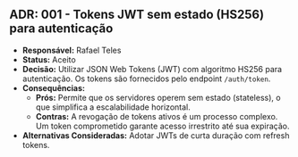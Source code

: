 ## ADR: 001 - Tokens JWT sem estado (HS256) para autenticação
- **Responsável:** Rafael Teles
- **Status:** Aceito
- **Decisão:** Utilizar JSON Web Tokens (JWT) com algoritmo HS256 para autenticação. Os tokens são fornecidos pelo endpoint `/auth/token`.
- **Consequências:**
    - **Prós:** Permite que os servidores operem sem estado (stateless), o que simplifica a escalabilidade horizontal.
    - **Contras:** A revogação de tokens ativos é um processo complexo. Um token comprometido garante acesso irrestrito até sua expiração.
- **Alternativas Consideradas:** Adotar JWTs de curta duração com refresh tokens.
